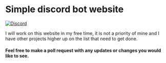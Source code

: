 # Simple discord bot website

<a href="https://discord.gg/2YQ2ydr">![Discord](https://img.shields.io/discord/692419586242641925.svg?logo=discord&colorB=7289DA)</a>

I will work on this website in my free time, it is not a priority of mine and I have other projects higher up on the list that need to get done.
#### Feel free to make a poll request with any updates or changes you would like to see.
